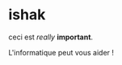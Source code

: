 <!DOCTYPE html>
<html>
<head>
<meta name="outhor" content="Manuele Kirsch"/>
<title>ishak ghenaiet</title>
</head>
<body>
<h1> ishak</h1>
<p>ceci est
<em>really</em> <strong> important</strong>.
</p>
<p> L'informatique peut vous aider ! </p>
</body>
</html>
